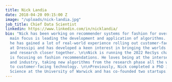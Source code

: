 ```yaml
---
title: Nick Landia
date: 2018-04-20 09:15:00 Z
image: "/uploads/nick-landia.jpg"
job_title: Chief Data Scientist
linkedin: https://www.linkedin.com/in/nicklandia/
bio: "Nick has been working on recommender systems for fashion for over 8 years. His
  main focus is leading the development and application of algorithms. Over the years
  he has gained a lot of real-world experience rolling out customer-facing ML products
  at Dressipi and has developed a keen interest in bringing the worlds of product
  and research closer together. \n\nNick is running the 2022 RecSys challenge which
  is focusing on fashion recommendations. He loves being at the intersection of research
  and industry, taking new algorithms from the research phase all the way through
  to customer-facing technology. \n\nPreviously, Nick completed a PhD in Computer
  Science at the University of Warwick and has co-founded two startups."
---
```


